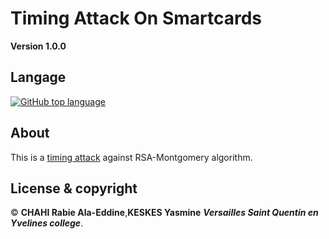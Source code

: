 # Timing Attack On Smartcards

**Version 1.0.0**

## Langage 

[![GitHub top language](https://img.shields.io/github/languages/top/Chahi-Rabie-Ala-Eddine/Timing-Attack-On-Smart-Cards)](https://github.com/Chahi-Rabie-Ala-Eddine/Timing-Attack-On-Smart-Cards)
 
## About

This is a [timing attack](https://en.wikipedia.org/wiki/Triple_DES) against RSA-Montgomery algorithm.

## License & copyright

© **CHAHI Rabie Ala-Eddine**,**KESKES Yasmine** ***Versailles Saint Quentin en Yvelines college***.
